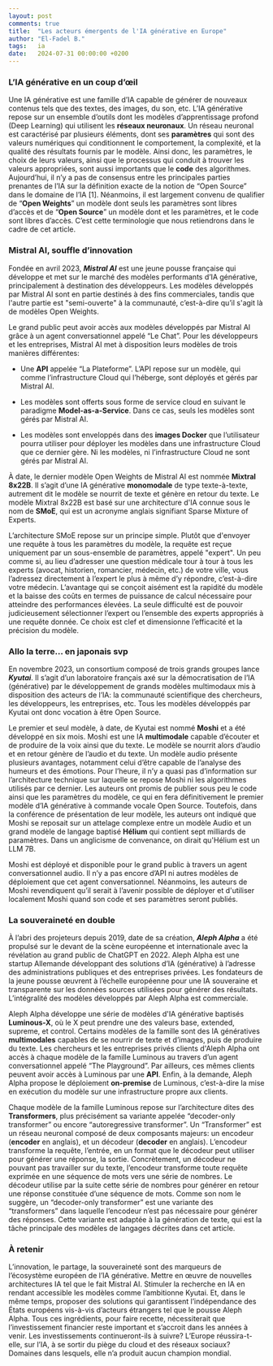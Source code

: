 ```yaml
---
layout: post
comments: true
title:  "Les acteurs émergents de l'IA générative en Europe"
author: "El-Fadel B."
tags: 	ia
date:   2024-07-31 00:00:00 +0200
---
```

### L’IA générative en un coup d’œil
Une IA générative est une famille d’IA capable de générer de nouveaux contenus tels que des textes, des images, du son, etc. L’IA générative repose sur un ensemble d’outils dont les modèles d’apprentissage profond (Deep Learning) qui utilisent les **réseaux neuronaux**. Un réseau neuronal est caractérisé par plusieurs éléments, dont ses **paramètres** qui sont des valeurs numériques qui conditionnent le comportement, la complexité, et la qualité des résultats fournis par le modèle. Ainsi donc, les paramètres, le choix de leurs valeurs, ainsi que le processus qui conduit à trouver les valeurs appropriées,  sont aussi importants que le **code** des algorithmes. Aujourd’hui, il n’y a pas de consensus entre les principales parties prenantes de l’IA sur la définition exacte de la notion de “Open Source” dans le domaine de l’IA [1]. Néanmoins, il est largement convenu de qualifier de “**Open Weights**” un modèle dont seuls les paramètres sont libres d’accès et de “**Open Source**” un modèle dont et les paramètres, et le code sont libres d’accès. C’est cette terminologie que nous retiendrons dans le cadre de cet article.

### Mistral AI, souffle d’innovation
Fondée en avril 2023, ***Mistral AI*** est une jeune pousse française qui développe et met sur le marché des modèles performants d’IA générative, principalement à destination des développeurs. Les modèles développés par Mistral AI sont en partie destinés à des fins commerciales, tandis que l'autre partie est "semi-ouverte" à la communauté, c’est-à-dire qu’il s'agit là de modèles Open Weights.

Le grand public peut avoir accès aux modèles développés par Mistral AI grâce à un agent conversationnel appelé “Le Chat”. Pour les développeurs et les entreprises, Mistral AI met à disposition leurs modèles de trois manières différentes:

- Une **API** appelée “La Plateforme”. L’API repose sur un modèle, qui comme l’infrastructure Cloud qui l’héberge, sont déployés et gérés par Mistral AI.

- Les modèles sont offerts sous forme de service cloud en suivant le paradigme **Model-as-a-Service**. Dans ce cas, seuls les modèles sont gérés par Mistral AI.

- Les modèles sont enveloppés dans des **images Docker** que l’utilisateur pourra utiliser pour déployer les modèles dans une infrastructure Cloud que ce dernier gère. Ni les modèles, ni l’infrastructure Cloud ne sont gérés par Mistral AI.

À date, le dernier modèle Open Weights de Mistral AI est nommée **Mixtral 8x22B**. Il s’agit d’une IA générative **monomodale** de type texte-à-texte, autrement dit le modèle se nourrit de texte et génère en retour du texte. Le modèle Mixtral 8x22B est basé sur une architecture d'IA connue sous le nom de **SMoE**, qui est un acronyme anglais signifiant Sparse Mixture of Experts.

L’architecture SMoE repose sur un principe simple. Plutôt que d'envoyer une requête à tous les paramètres du modèle, la requête est reçue uniquement par un sous-ensemble de paramètres, appelé "expert". Un peu comme si, au lieu d’adresser une question médicale tour à tour à tous les experts (avocat, historien, romancier, médecin, etc.) de votre ville, vous l’adressez directement à l’expert le plus à même d’y répondre, c’est-à-dire votre médecin. L’avantage qui se conçoit aisément est la rapidité du modèle et la baisse des coûts en termes de puissance de calcul nécessaire pour atteindre des performances élevées. La seule difficulté est de pouvoir judicieusement sélectionner l’expert ou l’ensemble des experts appropriés à une requête donnée. Ce choix est clef et dimensionne l’efficacité et la précision du modèle.

### Allo la terre… en japonais svp
En novembre 2023, un consortium composé de trois grands groupes lance ***Kyutai***. Il s’agit d’un laboratoire français axé sur la démocratisation de l’IA (générative) par le développement de grands modèles multimodaux mis à disposition des acteurs de l’IA: la communauté scientifique des chercheurs, les développeurs, les entreprises, etc. Tous les modèles développés par Kyutai ont donc vocation à être Open Source.

Le premier et seul modèle, à date, de Kyutai est nommé **Moshi** et a été développé en six mois. Moshi est une IA **multimodale** capable d’écouter et de produire de la voix ainsi que du texte. Le modèle se nourrit alors d’audio et en retour génère de l’audio et du texte. Un modèle audio présente plusieurs avantages, notamment celui d’être capable de l’analyse des humeurs et des émotions. Pour l’heure, il n’y a quasi pas d’information sur l’architecture technique sur laquelle se repose Moshi ni les algorithmes utilisés par ce dernier. Les auteurs ont promis de publier sous peu le code ainsi que les paramètres du modèle, ce qui en fera définitivement le premier modèle d’IA générative à commande vocale Open Source. Toutefois, dans la conférence de présentation de leur modèle, les auteurs ont indiqué que Moshi se reposait sur un attelage complexe entre un modèle Audio et un grand modèle de langage baptisé **Hélium** qui contient sept milliards de paramètres. Dans un anglicisme de convenance, on dirait qu'Hélium est un LLM 7B.

Moshi est déployé et disponible pour le grand public à travers un agent conversationnel audio. Il n’y a pas encore d’API ni autres modèles de déploiement que cet agent conversationnel. Néanmoins, les auteurs de Moshi revendiquent qu’il serait à l’avenir possible de déployer et d'utiliser localement Moshi quand son code et ses paramètres seront publiés.

### La souveraineté en double
À l’abri des projeteurs depuis 2019, date de sa création, ***Aleph Alpha*** a été propulsé sur le devant de la scène européenne et internationale avec la révélation au grand public de ChatGPT en 2022. Aleph Alpha est une startup Allemande développant des solutions d’IA (générative) à l’adresse des administrations publiques et des entreprises privées. Les fondateurs de la jeune pousse œuvrent à l’échelle européenne pour une IA souveraine et transparente sur les données sources utilisées pour générer des résultats. L’intégralité des modèles développés par Aleph Alpha est commerciale.

Aleph Alpha développe une série de modèles d'IA générative baptisés **Luminous-X**, où le X peut prendre une des valeurs base, extended, supreme, et control. Certains modèles de la famille sont des IA génératives **multimodales** capables de se nourrir de texte et d’images, puis de produire du texte. Les chercheurs et les entreprises privés clients d'Aleph Alpha ont accès à chaque modèle de la famille Luminous au travers d’un agent conversationnel appelé “The Playground”. Par ailleurs, ces mêmes clients peuvent avoir accès à Luminous par une **API**. Enfin, à la demande, Aleph Alpha propose le déploiement **on-premise** de Luminous, c’est-à-dire la mise en exécution du modèle sur une infrastructure propre aux clients.

Chaque modèle de la famille Luminous repose sur l’architecture dites des **Transformers**, plus précisément sa variante appelée “decoder-only transformer” ou encore “autoregressive transformer”. Un “Transformer” est un réseau neuronal composé de deux composants majeurs: un encodeur (**encoder** en anglais), et un décodeur (**decoder** en anglais). L’encodeur transforme la requête, l’entrée, en un format que le décodeur peut utiliser pour générer une réponse, la sortie. Concrètement, un décodeur ne pouvant pas travailler sur du texte, l’encodeur transforme toute requête exprimée en une séquence de mots vers une série de nombres. Le décodeur utilise par la suite cette série de nombres pour générer en retour une réponse constituée d’une séquence de mots. Comme son nom le suggère, un “decoder-only transformer” est une variante des “transformers” dans laquelle l’encodeur n’est pas nécessaire pour générer des réponses. Cette variante est adaptée à la génération de texte, qui est la tâche principale des modèles de langages décrites dans cet article.

### À retenir
L’innovation, le partage, la souveraineté sont des marqueurs de l’écosystème européen de l’IA générative. Mettre en œuvre de nouvelles architectures IA tel que le fait Mistral AI. Stimuler la recherche en IA en rendant accessible les modèles comme l’ambitionne Kyutai. Et, dans le même temps, proposer des solutions qui garantissent l’indépendance des États européens vis-à-vis d’acteurs étrangers tel que le pousse Aleph Alpha. Tous ces ingrédients, pour faire recette, nécessiterait que l’investissement financier reste important et s’accroit dans les années à venir. Les investissements continueront-ils à suivre? L’Europe réussira-t-elle, sur l’IA, à se sortir du piège du cloud et des réseaux sociaux? Domaines dans lesquels, elle n’a produit aucun champion mondial.